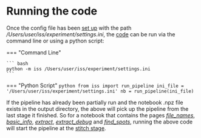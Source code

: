 # Running the code

Once the config file has been [set up](config_setup.md) with the path */Users/user/iss/experiment/settings.ini*, 
the [code](code/pipeline/run.md#iss.pipeline.run.run_pipeline) can be run via the command line or using a python script:

=== "Command Line"

    ``` bash
    python -m iss /Users/user/iss/experiment/settings.ini
    ```

=== "Python Script"
    ``` python
    from iss import run_pipeline
    ini_file = '/Users/user/iss/experiment/settings.ini'
    nb = run_pipeline(ini_file)
    ```

If the pipeline has already been partially run and the notebook .npz file exists in the output directory, 
the above will pick up the pipeline from the last stage it finished. So for a notebook that contains the pages 
[*file_names*](notebook_comments.md#file_names), [*basic_info*](notebook_comments.md#basic_info),
[*extract*](notebook_comments.md#extract), [*extract_debug*](notebook_comments.md#extract_debug) and 
[*find_spots*](notebook_comments.md#find_spots), running the above code will start the pipeline at
the [stitch stage](code/pipeline/run.md#iss.pipeline.run.run_stitch).
